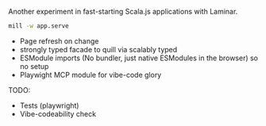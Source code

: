 Another experiment in fast-starting Scala.js applications with Laminar.

```sh
mill -w app.serve
```

- Page refresh on change
- strongly typed facade to quill via scalably typed
- ESModule imports (No bundler, just native ESModules in the browser) so no setup
- Playwight MCP module for vibe-code glory

TODO:
- Tests (playwright)
- Vibe-codeability check